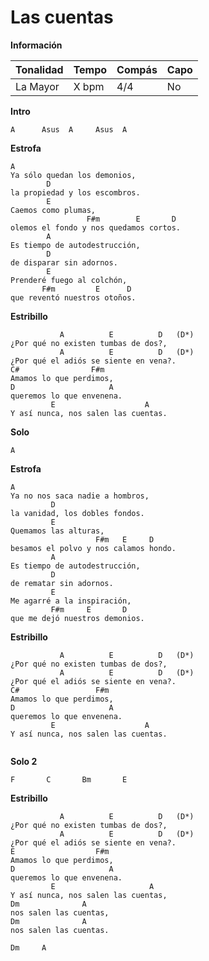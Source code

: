 # Las cuentas


**Información**

| Tonalidad | Tempo | Compás | Capo |
| --------- | ----- | ------ | ---- |
| La Mayor  | X bpm | 4/4    | No   |

**Intro**
```
A      Asus  A     Asus  A
```
**Estrofa**
```
A
Ya sólo quedan los demonios,
        D
la propiedad y los escombros.
        E
Caemos como plumas,
                 F#m        E       D
olemos el fondo y nos quedamos cortos.
        A
Es tiempo de autodestrucción,
        D
de disparar sin adornos.
        E
Prenderé fuego al colchón,
       F#m         E      D
que reventó nuestros otoños.
```
**Estribillo**
```
           A          E          D   (D*)
¿Por qué no existen tumbas de dos?,
           A          E          D   (D*)
¿Por qué el adiós se siente en vena?.
C#                F#m
Amamos lo que perdimos,
D                     A
queremos lo que envenena.
         E                    A
Y así nunca, nos salen las cuentas.

```

<div style="page-break-after: always;"></div>

**Solo**
```
A
```
**Estrofa**
```
A
Ya no nos saca nadie a hombros,
         D
la vanidad, los dobles fondos.
         E
Quemamos las alturas,
                   F#m   E     D
besamos el polvo y nos calamos hondo.
         A
Es tiempo de autodestrucción,
         D
de rematar sin adornos.
         E
Me agarré a la inspiración,
         F#m     E       D
que me dejó nuestros demonios.
```
**Estribillo**
```
           A          E          D   (D*)
¿Por qué no existen tumbas de dos?,
           A          E          D   (D*)
¿Por qué el adiós se siente en vena?.
C#                 F#m
Amamos lo que perdimos,
D                     A
queremos lo que envenena.
         E                    A
Y así nunca, nos salen las cuentas.


```
**Solo 2**
```
F       C       Bm       E
```
**Estribillo**
```
           A          E          D   (D*)
¿Por qué no existen tumbas de dos?,
           A          E          D   (D*)
¿Por qué el adiós se siente en vena?.
E                  F#m
Amamos lo que perdimos,
D                     A
queremos lo que envenena.
         E                     A
Y así nunca, nos salen las cuentas,
Dm              A
nos salen las cuentas,
Dm              A
nos salen las cuentas.

Dm     A
```